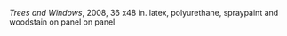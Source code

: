 _Trees and Windows_, 2008, 36 x48 in. latex, polyurethane, spraypaint and woodstain on panel on panel